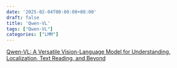 ```yaml
---
date: '2025-02-04T00:00:00+08:00'
draft: false
title: 'Qwen-VL'
tags: ["Qwen-VL"]
categories: ["LMM"]
---
```


[Qwen-VL: A Versatile Vision-Language Model for Understanding, Localization, Text Reading, and Beyond](https://xves6ft58q.feishu.cn/docx/N8A0d0jAXoDIxSxmWg7c5rSPnng?from=from_copylink)
